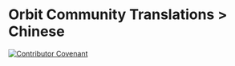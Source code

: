 # Orbit Community Translations > Chinese

[![Contributor Covenant](https://img.shields.io/badge/Contributor%20Covenant-2.0-4baaaa.svg)](.github/CODE_OF_CONDUCT.md)